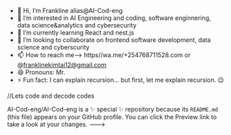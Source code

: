 - 👋 Hi, I’m Frankline alias@AI-Cod-eng
- 👀 I’m interested in AI Engineering and coding, software enginnering, data science&analytics and cybersecurity
- 🌱 I’m currently learning React and nest.js
- 💞️ I’m looking to collaborate on frontend software development, data science and cyberscurity
- 📫 How to reach me--> https//wa.me/+254768711528.com or @franklinekimtai12@gmail.com
- 😄 Pronouns: Mr.
- ⚡ Fun fact: I can explain recursion… but first, let me explain recursion. 😉

//Lets code and decode codes

AI-Cod-eng/AI-Cod-eng is a ✨ special ✨ repository because its `README.md` (this file) appears on your GitHub profile.
You can click the Preview link to take a look at your changes.
--->
